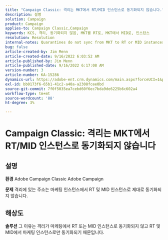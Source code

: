 ```yaml
---
title: "Campaign Classic: 격리는 MKT에서 RT/MID 인스턴스로 동기화되지 않습니다."
description: 설명
solution: Campaign
product: Campaign
applies-to: Campaign Classic,Campaign
keywords: KCS, 격리, 동기화되지 않음, MKT를 RT로, MKT에서 MID로, 인스턴스
resolution: Resolution
internal-notes: Quarantines do not sync from MKT to RT or MID instances
bug: false
article-created-by: Jim Menn
article-created-date: 9/16/2022 6:03:52 AM
article-published-by: Jim Menn
article-published-date: 9/16/2022 6:17:08 AM
version-number: 3
article-number: KA-15286
dynamics-url: https://adobe-ent.crm.dynamics.com/main.aspx?forceUCI=1&pagetype=entityrecord&etn=knowledgearticle&id=64033d55-8535-ed11-9db1-0022480866ad
exl-id: bb0173f6-65b1-41c2-a40a-a2308fcee0bd
source-git-commit: 7f0f5035ea7cebd60f6ec7bda9de6225b6c602a4
workflow-type: tm+mt
source-wordcount: '88'
ht-degree: 3%

---
```


# Campaign Classic: 격리는 MKT에서 RT/MID 인스턴스로 동기화되지 않습니다

## 설명


<b>환경</b>
Adobe Campaign Classic Adobe Campaign

<b>문제</b>
격리에 있는 주소는 마케팅 인스턴스에서 RT 및 MID 인스턴스로 제대로 동기화되지 않습니다.


## 해상도


<b>솔루션</b>
그 이유는 격리가 마케팅에서 RT 또는 MID 인스턴스로 동기화되지 않고 RT 및 MID에서 마케팅 인스턴스로만 동기화되기 때문입니다.
